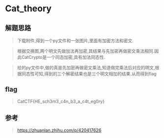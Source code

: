 # Cat_theory

## 解题思路

> 下载附件,得到一个py文件和一张图片,里面有加密方法和密文.

> 根据交换图,两个明文先做加法再加密,其结果与先加密再做密文乘法相同.因此CatCrypto是一个同态加密,具有加法同态性.

> 给的py文件中,做的真是先加密再做密文乘法,知道做完乘法后对应的明文,根据同态性可知,得到的三个解密结果也是三个明文相加的结果.从而得到flag

## flag

> CatCTF{HE_sch3m3_c4n_b3_a_c4t_eg0ry}

## 参考

> https://zhuanlan.zhihu.com/p/420417626